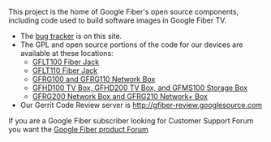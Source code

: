 This project is the home of Google Fiber's open source components, including code used to build software images in Google Fiber TV.

  * The [bug tracker](http://code.google.com/p/gfiber/issues/list) is on this site.
  * The GPL and open source portions of the code for our devices are available at these locations:
    * [GFLT100 Fiber Jack](http://code.google.com/p/gfiber-gflt100/)
    * [GFLT110 Fiber Jack](http://gfiber.googlesource.com)
    * [GFRG100 and GFRG110 Network Box](http://code.google.com/p/gfiber-gfrg100/)
    * [GFHD100 TV Box, GFHD200 TV Box, and GFMS100 Storage Box](http://gfiber.googlesource.com)
    * [GFRG200 Network Box and GFRG210 Network+ Box](http://gfiber.googlesource.com)
  * Our Gerrit Code Review server is http://gfiber-review.googlesource.com

If you are a Google Fiber subscriber looking for Customer Support Forum you want the [Google Fiber product Forum](https://productforums.google.com/forum/#!forum/fiber)